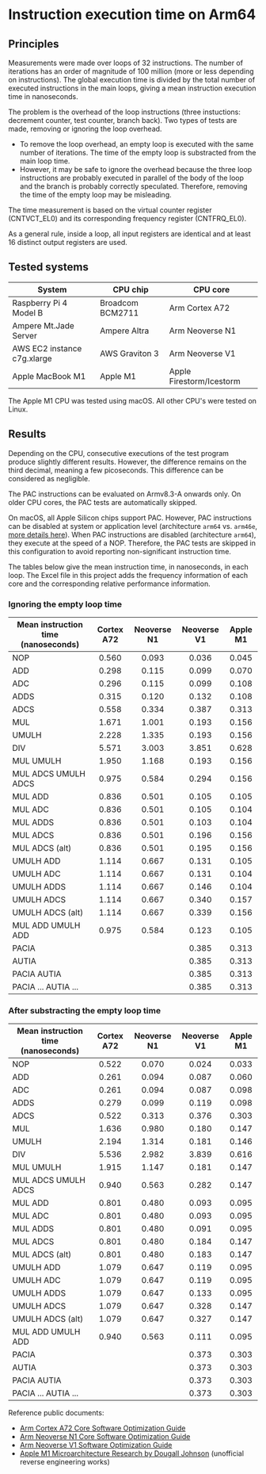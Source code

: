 # Instruction execution time on Arm64

## Principles

Measurements were made over loops of 32 instructions. The number of iterations
has an order of magnitude of 100 million (more or less depending on instructions).
The global execution time is divided by the total number of executed instructions
in the main loops, giving a mean instruction execution time in nanoseconds.

The problem is the overhead of the loop instructions (three instuctions: decrement
counter, test counter, branch back). Two types of tests are made, removing or
ignoring the loop overhead.

- To remove the loop overhead, an empty loop is executed with the same number of
  iterations. The time of the empty loop is substracted from the main loop time.
- However, it may be safe to ignore the overhead because the three loop instructions
  are probably executed in parallel of the body of the loop and the branch is probably
  correctly speculated. Therefore, removing the time of the empty loop may be misleading.

The time measurement is based on the virtual counter register (CNTVCT_EL0) and
its corresponding frequency register (CNTFRQ_EL0).

As a general rule, inside a loop, all input registers are identical and at least
16 distinct output registers are used.

## Tested systems

| System                      | CPU chip         | CPU core                 |
| --------------------------- | ---------------- | ------------------------ |
| Raspberry Pi 4 Model B      | Broadcom BCM2711 | Arm Cortex A72           |
| Ampere Mt.Jade Server       | Ampere Altra     | Arm Neoverse N1          |
| AWS EC2 instance c7g.xlarge | AWS Graviton 3   | Arm Neoverse V1          |
| Apple MacBook M1            | Apple M1         | Apple Firestorm/Icestorm |

The Apple M1 CPU was tested using macOS. All other CPU's were tested on Linux.

## Results

Depending on the CPU, consecutive executions of the test program produce slightly different results.
However, the difference remains on the third decimal, meaning a few picoseconds.
This difference can be considered as negligible.

The PAC instructions can be evaluated on Armv8.3-A onwards only. On older CPU cores,
the PAC tests are automatically skipped.

On macOS, all Apple Silicon chips support PAC. However, PAC instructions can be
disabled at system or application level (architecture `arm64` vs. `arm46e`,
[more details here](https://github.com/lelegard/arm-cpusysregs/blob/main/docs/arm64e-on-macos.md)).
When PAC instructions are disabled (architecture `arm64`), they execute at the speed of a NOP.
Therefore, the PAC tests are skipped in this configuration to avoid reporting
non-significant instruction time.

The tables below give the mean instruction time, in nanoseconds, in each loop.
The Excel file in this project adds the frequency information of each core
and the corresponding relative performance information.

### Ignoring the empty loop time

| Mean instruction time (nanoseconds) | Cortex A72 | Neoverse N1 | Neoverse V1 | Apple M1 |
| ----------------------------------- | :--------: | :---------: | :---------: | :------: |
| NOP                                 | 0.560      | 0.093       | 0.036       | 0.045    |
| ADD                                 | 0.298      | 0.115       | 0.099       | 0.070    |
| ADC                                 | 0.296      | 0.115       | 0.099       | 0.108    |
| ADDS                                | 0.315      | 0.120       | 0.132       | 0.108    |
| ADCS                                | 0.558      | 0.334       | 0.387       | 0.313    |
| MUL                                 | 1.671      | 1.001       | 0.193       | 0.156    |
| UMULH                               | 2.228      | 1.335       | 0.193       | 0.156    |
| DIV                                 | 5.571      | 3.003       | 3.851       | 0.628    |
| MUL UMULH                           | 1.950      | 1.168       | 0.193       | 0.156    |
| MUL ADCS UMULH ADCS                 | 0.975      | 0.584       | 0.294       | 0.156    |
| MUL ADD                             | 0.836      | 0.501       | 0.105       | 0.105    |
| MUL ADC                             | 0.836      | 0.501       | 0.105       | 0.104    |
| MUL ADDS                            | 0.836      | 0.501       | 0.103       | 0.104    |
| MUL ADCS                            | 0.836      | 0.501       | 0.196       | 0.156    |
| MUL ADCS (alt)                      | 0.836      | 0.501       | 0.195       | 0.156    |
| UMULH ADD                           | 1.114      | 0.667       | 0.131       | 0.105    |
| UMULH ADC                           | 1.114      | 0.667       | 0.131       | 0.104    |
| UMULH ADDS                          | 1.114      | 0.667       | 0.146       | 0.104    |
| UMULH ADCS                          | 1.114      | 0.667       | 0.340       | 0.157    |
| UMULH ADCS (alt)                    | 1.114      | 0.667       | 0.339       | 0.156    |
| MUL ADD UMULH ADD                   | 0.975      | 0.584       | 0.123       | 0.105    |
| PACIA                               |            |             | 0.385       | 0.313    |
| AUTIA                               |            |             | 0.385       | 0.313    |
| PACIA AUTIA                         |            |             | 0.385       | 0.313    |
| PACIA ... AUTIA ...                 |            |             | 0.385       | 0.313    |

### After substracting the empty loop time

| Mean instruction time (nanoseconds) | Cortex A72 | Neoverse N1 | Neoverse V1 | Apple M1 |
| ----------------------------------- | :--------: | :---------: | :---------: | :------: |
| NOP                                 | 0.522      | 0.070       | 0.024       | 0.033    |
| ADD                                 | 0.261      | 0.094       | 0.087       | 0.060    |
| ADC                                 | 0.261      | 0.094       | 0.087       | 0.098    |
| ADDS                                | 0.279      | 0.099       | 0.119       | 0.098    |
| ADCS                                | 0.522      | 0.313       | 0.376       | 0.303    |
| MUL                                 | 1.636      | 0.980       | 0.180       | 0.147    |
| UMULH                               | 2.194      | 1.314       | 0.181       | 0.146    |
| DIV                                 | 5.536      | 2.982       | 3.839       | 0.616    |
| MUL UMULH                           | 1.915      | 1.147       | 0.181       | 0.147    |
| MUL ADCS UMULH ADCS                 | 0.940      | 0.563       | 0.282       | 0.147    |
| MUL ADD                             | 0.801      | 0.480       | 0.093       | 0.095    |
| MUL ADC                             | 0.801      | 0.480       | 0.093       | 0.095    |
| MUL ADDS                            | 0.801      | 0.480       | 0.091       | 0.095    |
| MUL ADCS                            | 0.801      | 0.480       | 0.184       | 0.147    |
| MUL ADCS (alt)                      | 0.801      | 0.480       | 0.183       | 0.147    |
| UMULH ADD                           | 1.079      | 0.647       | 0.119       | 0.095    |
| UMULH ADC                           | 1.079      | 0.647       | 0.119       | 0.095    |
| UMULH ADDS                          | 1.079      | 0.647       | 0.133       | 0.095    |
| UMULH ADCS                          | 1.079      | 0.647       | 0.328       | 0.147    |
| UMULH ADCS (alt)                    | 1.079      | 0.647       | 0.327       | 0.147    |
| MUL ADD UMULH ADD                   | 0.940      | 0.563       | 0.111       | 0.095    |
| PACIA                               |            |             | 0.373       | 0.303    |
| AUTIA                               |            |             | 0.373       | 0.303    |
| PACIA AUTIA                         |            |             | 0.373       | 0.303    |
| PACIA ... AUTIA ...                 |            |             | 0.373       | 0.303    |

Reference public documents:
- [Arm Cortex A72 Core Software Optimization Guide](https://developer.arm.com/documentation/uan0016/latest/)
- [Arm Neoverse N1 Core Software Optimization Guide](https://developer.arm.com/documentation/pjdoc466751330-9707/latest/)
- [Arm Neoverse V1 Software Optimization Guide](https://developer.arm.com/documentation/pjdoc466751330-9685/latest/)
- [Apple M1 Microarchitecture Research by Dougall Johnson](https://dougallj.github.io/applecpu/firestorm.html) (unofficial reverse engineering works)
